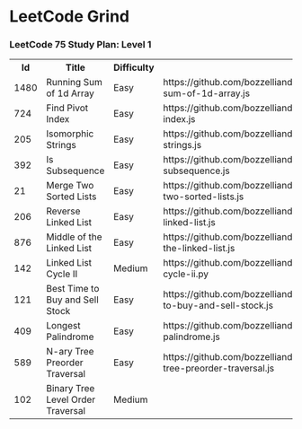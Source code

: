 # LeetCode Grind

### LeetCode 75 Study Plan: Level 1

<table>
  <tr>
    <th>Id</th>
    <th>Title</th>
    <th>Difficulty</th>
    <th>Code</th>
  </tr>
  <tr>
    <td>1480</td>
    <td>Running Sum of 1d Array</td>
    <td>Easy</td>
    <td>https://github.com/bozzelliandrea/leetcode/blob/main/running-sum-of-1d-array.js</td>
  </tr>
  <tr>
    <td>724</td>
    <td>Find Pivot Index</td>
    <td>Easy</td>
    <td>https://github.com/bozzelliandrea/leetcode/blob/main/find-pivot-index.js</td>
  </tr>
  <tr>
    <td>205</td>
    <td>Isomorphic Strings</td>
    <td>Easy</td>
    <td>https://github.com/bozzelliandrea/leetcode/blob/main/isomorphic-strings.js</td>
  </tr>
  <tr>
    <td>392</td>
    <td>Is Subsequence</td>
    <td>Easy</td>
    <td>https://github.com/bozzelliandrea/leetcode/blob/main/is-subsequence.js</td>
  </tr>
  <tr>
    <td>21</td>
    <td>Merge Two Sorted Lists</td>
    <td>Easy</td>
    <td>https://github.com/bozzelliandrea/leetcode/blob/main/merge-two-sorted-lists.js</td>
  </tr>
  <tr>
    <td>206</td>
    <td>Reverse Linked List</td>
    <td>Easy</td>
    <td>https://github.com/bozzelliandrea/leetcode/blob/main/reverse-linked-list.js</td>
  </tr>
  <tr>
    <td>876</td>
    <td>Middle of the Linked List</td>
    <td>Easy</td>
    <td>https://github.com/bozzelliandrea/leetcode/blob/main/middle-of-the-linked-list.js</td>
  </tr>
  <tr>
    <td>142</td>
    <td>Linked List Cycle II</td>
    <td>Medium</td>
    <td>https://github.com/bozzelliandrea/leetcode/blob/main/linked-list-cycle-ii.py</td>
  </tr>
  <tr>
    <td>121</td>
    <td>Best Time to Buy and Sell Stock</td>
    <td>Easy</td>
    <td>https://github.com/bozzelliandrea/leetcode/blob/main/best-time-to-buy-and-sell-stock.js</td>
  </tr>
  <tr>
    <td>409</td>
    <td>Longest Palindrome</td>
    <td>Easy</td>
    <td>https://github.com/bozzelliandrea/leetcode/blob/main/longest-palindrome.js</td>
  </tr>
  <tr>
    <td>589</td>
    <td>N-ary Tree Preorder Traversal</td>
    <td>Easy</td>
    <td>https://github.com/bozzelliandrea/leetcode/blob/main/n-ary-tree-preorder-traversal.js</td>
  </tr>
  <tr>
    <td>102</td>
    <td>Binary Tree Level Order Traversal</td>
    <td>Medium</td>
    <td> </td>
  </tr>
</table>
